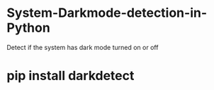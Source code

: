 # System-Darkmode-detection-in-Python
Detect if the system has dark mode turned on or off


# pip install darkdetect

